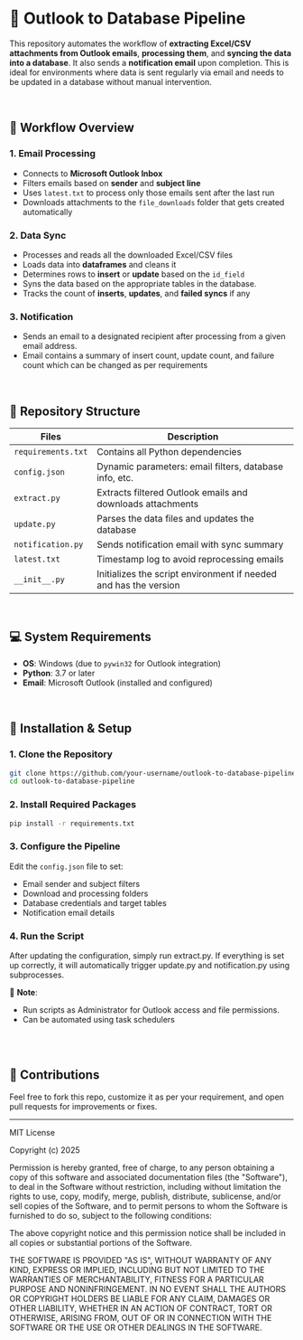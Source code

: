 
# 📧 Outlook to Database Pipeline

This repository automates the workflow of **extracting Excel/CSV attachments from Outlook emails**, **processing them**, and **syncing the data into a database**. It also sends a **notification email** upon completion. This is ideal for environments where data is sent regularly via email and needs to be updated in a database without manual intervention.

<br>

## 🔁 Workflow Overview

### 1. **Email Processing**
- Connects to **Microsoft Outlook Inbox**
- Filters emails based on **sender** and **subject line**
- Uses `latest.txt` to process only those emails sent after the last run
- Downloads attachments to the `file_downloads` folder that gets created automatically

### 2. **Data Sync**
- Processes and reads all the downloaded Excel/CSV files
- Loads data into **dataframes** and cleans it
- Determines rows to **insert** or **update** based on the `id_field`
- Syns the data based on the appropriate tables in the database.
- Tracks the count of **inserts**, **updates**, and **failed syncs** if any

### 3. **Notification**
- Sends an email to a designated recipient after processing from a given email address.
- Email contains a summary of insert count, update count, and failure count which can be changed as per requirements  
<br>

## 📁 Repository Structure

| Files               | Description |
|---------------------|-------------|
| `requirements.txt`  | Contains all Python dependencies |
| `config.json`       | Dynamic parameters: email filters, database info, etc. |
| `extract.py`        | Extracts filtered Outlook emails and downloads attachments |
| `update.py`         | Parses the data files and updates the database |
| `notification.py`   | Sends notification email with sync summary |
| `latest.txt`        | Timestamp log to avoid reprocessing emails |
| `__init__.py`       | Initializes the script environment if needed and has the version |

<br>

## 💻 System Requirements

- **OS**: Windows (due to `pywin32` for Outlook integration)
- **Python**: 3.7 or later
- **Email**: Microsoft Outlook (installed and configured)
<br>


## 🔧 Installation & Setup

### 1. Clone the Repository
```bash
git clone https://github.com/your-username/outlook-to-database-pipeline.git
cd outlook-to-database-pipeline
```

### 2. Install Required Packages
```bash
pip install -r requirements.txt
```

### 3. Configure the Pipeline
Edit the `config.json` file to set:
- Email sender and subject filters
- Download and processing folders
- Database credentials and target tables
- Notification email details

### 4. Run the Script
After updating the configuration, simply run extract.py. If everything is set up correctly, it will automatically trigger update.py and notification.py using subprocesses.
<br>

📌 **Note**:
- Run scripts as Administrator for Outlook access and file permissions.
- Can be automated using task schedulers
<br>

<br>

## 🤝 Contributions

Feel free to fork this repo, customize it as per your requirement, and open pull requests for improvements or fixes.

---
MIT License

Copyright (c) 2025

Permission is hereby granted, free of charge, to any person obtaining a copy of this software and associated documentation files (the "Software"), to deal in the Software without restriction, including without limitation the rights to use, copy, modify, merge, publish, distribute, sublicense, and/or sell copies of the Software, and to permit persons to whom the Software is furnished to do so, subject to the following conditions:

The above copyright notice and this permission notice shall be included in all copies or substantial portions of the Software.

THE SOFTWARE IS PROVIDED "AS IS", WITHOUT WARRANTY OF ANY KIND, EXPRESS OR IMPLIED, INCLUDING BUT NOT LIMITED TO THE WARRANTIES OF MERCHANTABILITY, FITNESS FOR A PARTICULAR PURPOSE AND NONINFRINGEMENT. IN NO EVENT SHALL THE AUTHORS OR COPYRIGHT HOLDERS BE LIABLE FOR ANY CLAIM, DAMAGES OR OTHER LIABILITY, WHETHER IN AN ACTION OF CONTRACT, TORT OR OTHERWISE, ARISING FROM, OUT OF OR IN CONNECTION WITH THE SOFTWARE OR THE USE OR OTHER DEALINGS IN THE SOFTWARE.
